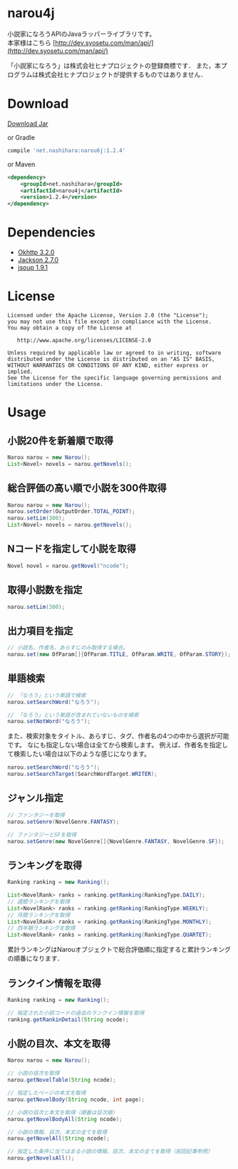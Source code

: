 # narou4j
小説家になろうAPIのJavaラッパーライブラリです。  
本家様はこちら [http://dev.syosetu.com/man/api/](http://dev.syosetu.com/man/api/)

「小説家になろう」は株式会社ヒナプロジェクトの登録商標です．
また，本プログラムは株式会社ヒナプロジェクトが提供するものではありません．

# Download
[Download Jar](http://search.maven.org/remotecontent?filepath=net/nashihara/narou4j/1.2.4/narou4j-1.2.4.jar)

or Gradle  
```gradle
compile 'net.nashihara:narou6j:1.2.4'
```

or Maven  
```xml
<dependency>
    <groupId>net.nashihara</groupId>
    <artifactId>narou4j</artifactId>
    <version>1.2.4</version>
</dependency>
```

# Dependencies
* [Okhttp 3.2.0](https://github.com/square/okhttp)
* [Jackson 2.7.0](https://github.com/FasterXML/jackson)
* [jsoup 1.9.1](https://jsoup.org/)

# License
```
Licensed under the Apache License, Version 2.0 (the "License");
you may not use this file except in compliance with the License.
You may obtain a copy of the License at

   http://www.apache.org/licenses/LICENSE-2.0

Unless required by applicable law or agreed to in writing, software
distributed under the License is distributed on an "AS IS" BASIS,
WITHOUT WARRANTIES OR CONDITIONS OF ANY KIND, either express or implied.
See the License for the specific language governing permissions and
limitations under the License.
```

# Usage
## 小説20件を新着順で取得  
```Java
Narou narou = new Narou();
List<Novel> novels = narou.getNovels();
```

## 総合評価の高い順で小説を300件取得
```java
Narou narou = new Narou();
narou.setOrder(OutputOrder.TOTAL_POINT);
narou.setLim(300);
List<Novel> novels = narou.getNovels();
```

## Nコードを指定して小説を取得
```java
Novel novel = narou.getNovel("ncode");
```

## 取得小説数を指定
```java
narou.setLim(300);
```

## 出力項目を指定

```java
// 小説名、作者名、あらすじのみ取得する場合。
narou.set(new OfParam[]{OfParam.TITLE, OfParam.WRITE, OfParam.STORY});
```

## 単語検索
```java
// 「なろう」という単語で検索
narou.setSearchWord("なろう");

// 「なろう」という単語が含まれていないものを検索
narou.setNotWord("なろう");
```

また、検索対象をタイトル、あらすじ、タグ、作者名の4つの中から選択が可能です。
なにも指定しない場合は全てから検索します。
例えば、作者名を指定して検索したい場合は以下のような感じになります。

```java
narou.setSearchWord("なろう");
narou.setSearchTarget(SearchWordTarget.WRITER);
```

## ジャンル指定
```java
// ファンタジーを取得
narou.setGenre(NovelGenre.FANTASY);

// ファンタジーとSFを取得
narou.setGenre(new NovelGenre[]{NovelGenre.FANTASY, NovelGenre.SF});
```

## ランキングを取得
```Java
Ranking ranking = new Ranking();

List<NovelRank> ranks = ranking.getRanking(RankingType.DAILY);
// 週間ランキングを取得
List<NovelRank> ranks = ranking.getRanking(RankingType.WEEKLY);
// 月間ランキングを取得
List<NovelRank> ranks = ranking.getRanking(RankingType.MONTHLY);
// 四半期ランキングを取得
List<NovelRank> ranks = ranking.getRanking(RankingType.QUARTET);
```

累計ランキングはNarouオブジェクトで総合評価順に指定すると累計ランキングの順番になります．

## ランクイン情報を取得
```java
Ranking ranking = new Ranking();

// 指定された小説コードの過去のランクイン情報を取得
ranking.getRankinDetail(String ncode);
```

## 小説の目次、本文を取得
```java
Narou narou = new Narou();

// 小説の目次を取得
narou.getNovelTable(String ncode);

// 指定したページの本文を取得
narou.getNovelBody(String ncode, int page);

// 小説の目次と本文を取得（順番は目次順）
narou.getNovelBodyAll(String ncode);

// 小説の情報、目次、本文の全てを取得
narou.getNovelAll(String ncode);

// 指定した条件に当てはまる小説の情報、目次、本文の全てを取得（前回記事参照）
narou.getNovelsAll();
```
